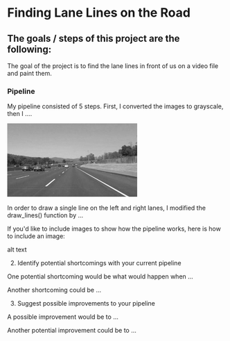 # **Finding Lane Lines on the Road**
[//]: # (Image References)

[image1]: ./examples/grayscale.jpg "Grayscale"

## The goals / steps of this project are the following:

The goal of the project is to find the lane lines in front of
us on a video file and paint them.

### Pipeline

My pipeline consisted of 5 steps. First, I converted the images to grayscale, then I ....

![alt text][image1]

In order to draw a single line on the left and right lanes, I modified the draw_lines() function by ...

If you'd like to include images to show how the pipeline works, here is how to include an image:

alt text

2. Identify potential shortcomings with your current pipeline

One potential shortcoming would be what would happen when ...

Another shortcoming could be ...

3. Suggest possible improvements to your pipeline

A possible improvement would be to ...

Another potential improvement could be to ...

